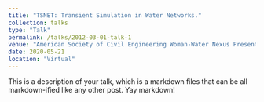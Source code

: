 ```yaml
---
title: "TSNET: Transient Simulation in Water Networks."
collection: talks
type: "Talk"
permalink: /talks/2012-03-01-talk-1
venue: "American Society of Civil Engineering Woman-Water Nexus Presents"
date: 2020-05-21
location: "Virtual"
---
```


This is a description of your talk, which is a markdown files that can be all markdown-ified like any other post. Yay markdown!
